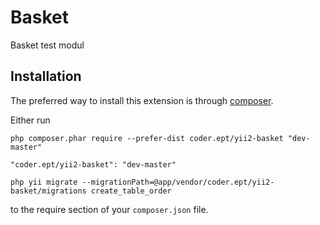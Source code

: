Basket
======
Basket test modul

Installation
------------

The preferred way to install this extension is through [composer](http://getcomposer.org/download/).

Either run

```
php composer.phar require --prefer-dist coder.ept/yii2-basket "dev-master"
```

```
"coder.ept/yii2-basket": "dev-master"
```
```
php yii migrate --migrationPath=@app/vendor/coder.ept/yii2-basket/migrations create_table_order
```
to the require section of your `composer.json` file.
